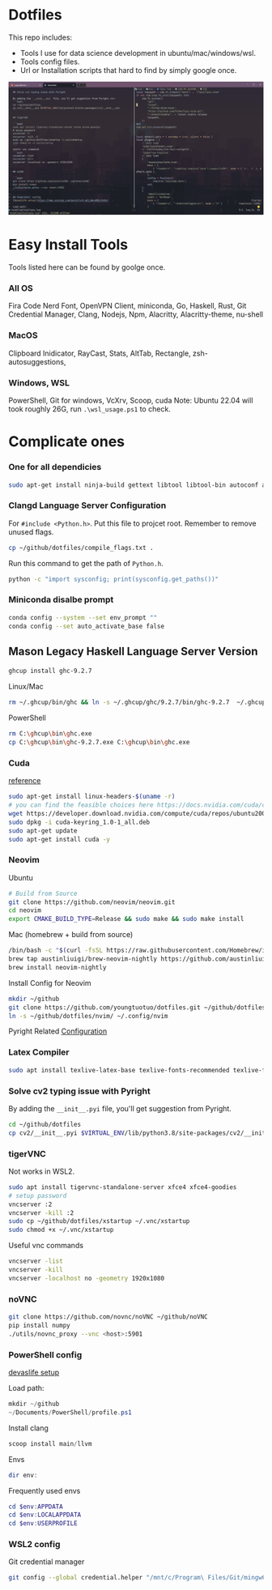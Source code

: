 # Dotfiles

This repo includes:

- Tools I use for data science development in ubuntu/mac/windows/wsl.
- Tools config files.
- Url or Installation scripts that hard to find by simply google once.

<p align="center">
    <img src="pictures/win.png"/>
</p>

# Easy Install Tools

Tools listed here can be found by goolge once.<br>

### All OS

Fira Code Nerd Font, OpenVPN Client, miniconda, Go, Haskell, Rust, Git Credential Manager, Clang, Nodejs, Npm, Alacritty, Alacritty-theme, nu-shell

### MacOS

Clipboard Inidicator, RayCast, Stats, AltTab, Rectangle, zsh-autosuggestions,

### Windows, WSL

PowerShell, Git for windows, VcXrv, Scoop, cuda<cr>
Note: Ubuntu 22.04 will took roughly 26G, run `.\wsl_usage.ps1` to check.

# Complicate ones

### One for all dependicies

```bash
sudo apt-get install ninja-build gettext libtool libtool-bin autoconf automake cmake g++ pkg-config unzip curl doxygen -y build-essential clang libevent-dev ncurses-dev build-essential bison pkg-config git nodejs npm
```

### Clangd Language Server Configuration
For `#include <Python.h>`. Put this file to projcet root. Remember to remove unused flags.

```bash
cp ~/github/dotfiles/compile_flags.txt .
```

Run this command to get the path of `Python.h`.
```bash
python -c "import sysconfig; print(sysconfig.get_paths())"
```

### Miniconda disalbe prompt

```bash
conda config --system --set env_prompt ""
conda config --set auto_activate_base false
```

## Mason Legacy Haskell Language Server Version

```bash
ghcup install ghc-9.2.7
```

Linux/Mac
```bash
rm ~/.ghcup/bin/ghc && ln -s ~/.ghcup/ghc/9.2.7/bin/ghc-9.2.7  ~/.ghcup/bin/ghc
```
PowerShell
```bash
rm C:\ghcup\bin\ghc.exe
cp C:\ghcup\bin\ghc-9.2.7.exe C:\ghcup\bin\ghc.exe
```

### Cuda

[reference](https://docs.nvidia.com/cuda/cuda-installation-guide-linux/index.html)

```bash
sudo apt-get install linux-headers-$(uname -r)
# you can find the feasible choices here https://docs.nvidia.com/cuda/cuda-installation-guide-linux/index.html#network-repo-installation-for-ubuntu
wget https://developer.download.nvidia.com/compute/cuda/repos/ubuntu2004/x86_64/cuda-keyring_1.0-1_all.deb
sudo dpkg -i cuda-keyring_1.0-1_all.deb
sudo apt-get update
sudo apt-get install cuda -y
```

### Neovim

Ubuntu

```bash
# Build from Source
git clone https://github.com/neovim/neovim.git
cd neovim
export CMAKE_BUILD_TYPE=Release && sudo make && sudo make install
```

Mac (homebrew + build from source)

```bash
/bin/bash -c "$(curl -fsSL https://raw.githubusercontent.com/Homebrew/install/HEAD/install.sh)"
brew tap austinliuigi/brew-neovim-nightly https://github.com/austinliuigi/brew-neovim-nightly.git
brew install neovim-nightly
```

Install Config for Neovim

```bash
mkdir ~/github
git clone https://github.com/youngtuotuo/dotfiles.git ~/github/dotfiles
ln -s ~/github/dotfiles/nvim/ ~/.config/nvim
```

Pyright Related [Configuration](https://github.com/microsoft/pyright/blob/main/docs/configuration.md)

### Latex Compiler

```bash
sudo apt install texlive-latex-base texlive-fonts-recommended texlive-fonts-extra texlive-latex-extra texlive-xetex latexmk -y
```

### Solve cv2 typing issue with Pyright

By adding the `__init__.pyi` file, you'll get suggestion from Pyright.<br>

```bash
cd ~/github/dotfiles
cp cv2/__init__.pyi $VIRTUAL_ENV/lib/python3.8/site-packages/cv2/__init__.pyi
```

### tigerVNC

Not works in WSL2.

```bash
sudo apt install tigervnc-standalone-server xfce4 xfce4-goodies
# setup password
vncserver :2
vncserver -kill :2
sudo cp ~/github/dotfiles/xstartup ~/.vnc/xstartup
sudo chmod +x ~/.vnc/xstartup
```

Useful vnc commands

```bash
vncserver -list
vncserver -kill
vncserver -localhost no -geometry 1920x1080
```

### noVNC

```bash
git clone https://github.com/novnc/noVNC ~/github/noVNC
pip install numpy
./utils/novnc_proxy --vnc <host>:5901
```

### PowerShell config

[devaslife setup](https://www.youtube.com/watch?v=5-aK2_WwrmM&t=540s)

Load path:

```powershell
mkdir ~/github
~/Documents/PowerShell/profile.ps1
```

Install clang

```powershell
scoop install main/llvm
```

Envs

```powershell
dir env:
```

Frequently used envs

```powershell
cd $env:APPDATA
cd $env:LOCALAPPDATA
cd $env:USERPROFILE
```

### WSL2 config

Git credential manager

```bash
git config --global credential.helper "/mnt/c/Program\ Files/Git/mingw64/bin/git-credential-manager.exe"
```
